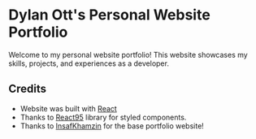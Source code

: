 # Dylan Ott's Personal Website Portfolio

Welcome to my personal website portfolio! This website showcases my skills, projects, and experiences as a developer.

## Credits

-   Website was built with [React](https://github.com/facebook/react)
-   Thanks to [React95](https://github.com/React95/React95) library for styled components.
-   Thanks to [InsafKhamzin](https://github.com/InsafKhamzin/portfolio) for the base portfolio website!
